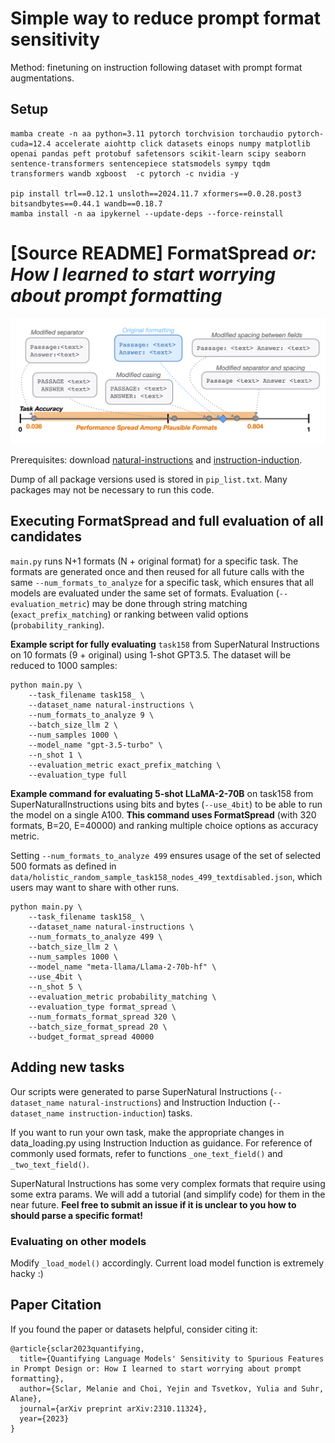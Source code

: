 # Simple way to reduce prompt format sensitivity

Method: finetuning on instruction following dataset with prompt format augmentations.

## Setup

```
mamba create -n aa python=3.11 pytorch torchvision torchaudio pytorch-cuda=12.4 accelerate aiohttp click datasets einops numpy matplotlib openai pandas peft protobuf safetensors scikit-learn scipy seaborn sentence-transformers sentencepiece statsmodels sympy tqdm transformers wandb xgboost  -c pytorch -c nvidia -y

pip install trl==0.12.1 unsloth==2024.11.7 xformers==0.0.28.post3 bitsandbytes==0.44.1 wandb==0.18.7
mamba install -n aa ipykernel --update-deps --force-reinstall
```

# [Source README] FormatSpread _or: How I learned to start worrying about prompt formatting_

![alt text](images/format_spread_figure_1_task280.png)

Prerequisites: download [natural-instructions](https://github.com/allenai/natural-instructions) and [instruction-induction](https://github.com/orhonovich/instruction-induction).

Dump of all package versions used is stored in `pip_list.txt`. Many packages may not be necessary to run this code.

## Executing FormatSpread and full evaluation of all candidates

`main.py` runs N+1 formats (N + original format) for a specific task. The formats are generated once and then reused for all future calls with the same `--num_formats_to_analyze` for a specific task, which ensures that all models are evaluated under the same set of formats. Evaluation (`--evaluation_metric`) may be done through string matching (`exact_prefix_matching`) or ranking between valid options (`probability_ranking`).

**Example script for fully evaluating** `task158` from SuperNatural Instructions on 10 formats (9 + original) using 1-shot GPT3.5. The dataset will be reduced to 1000 samples:
```
python main.py \
    --task_filename task158_ \
    --dataset_name natural-instructions \
    --num_formats_to_analyze 9 \
    --batch_size_llm 2 \
    --num_samples 1000 \
    --model_name "gpt-3.5-turbo" \
    --n_shot 1 \
    --evaluation_metric exact_prefix_matching \
    --evaluation_type full
```

**Example command for evaluating 5-shot LLaMA-2-70B** on task158 from SuperNaturalInstructions using bits and bytes (`--use_4bit`) to be able to run the model on a single A100. **This command uses FormatSpread** (with 320 formats, B=20, E=40000) and ranking multiple choice options as accuracy metric. 

Setting `--num_formats_to_analyze 499` ensures usage of the set of selected 500 formats as defined in `data/holistic_random_sample_task158_nodes_499_textdisabled.json`, which users may want to share with other runs.
```
python main.py \
    --task_filename task158_ \
    --dataset_name natural-instructions \
    --num_formats_to_analyze 499 \
    --batch_size_llm 2 \
    --num_samples 1000 \
    --model_name "meta-llama/Llama-2-70b-hf" \
    --use_4bit \
    --n_shot 5 \
    --evaluation_metric probability_matching \
    --evaluation_type format_spread \
    --num_formats_format_spread 320 \
    --batch_size_format_spread 20 \
    --budget_format_spread 40000
```

## Adding new tasks

Our scripts were generated to parse SuperNatural Instructions (`--dataset_name natural-instructions`) and Instruction Induction (`--dataset_name instruction-induction`) tasks. 

If you want to run your own task, make the appropriate changes in data_loading.py using Instruction Induction as guidance. For reference of commonly used formats, refer to functions `_one_text_field()` and `_two_text_field()`.

SuperNatural Instructions has some very complex formats that require using some extra params. We will add a tutorial (and simplify code) for them in the near future. **Feel free to submit an issue if it is unclear to you how to should parse a specific format!**

### Evaluating on other models

Modify `_load_model()` accordingly. Current load model function is extremely hacky :)

## Paper Citation

If you found the paper or datasets helpful, consider citing it:

```
@article{sclar2023quantifying,
  title={Quantifying Language Models' Sensitivity to Spurious Features in Prompt Design or: How I learned to start worrying about prompt formatting},
  author={Sclar, Melanie and Choi, Yejin and Tsvetkov, Yulia and Suhr, Alane},
  journal={arXiv preprint arXiv:2310.11324},
  year={2023}
}
```
